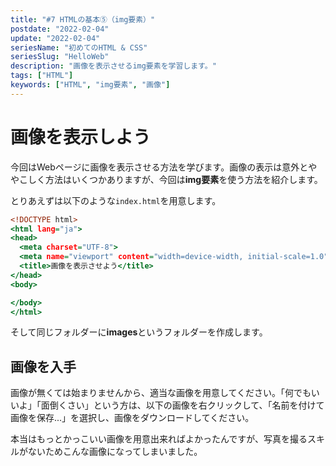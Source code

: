 ```yaml
---
title: "#7 HTMLの基本⑤（img要素）"
postdate: "2022-02-04"
update: "2022-02-04"
seriesName: "初めてのHTML & CSS"
seriesSlug: "HelloWeb"
description: "画像を表示させるimg要素を学習します。"
tags: ["HTML"]
keywords: ["HTML", "img要素", "画像"]
---
```


# 画像を表示しよう

今回はWebページに画像を表示させる方法を学びます。画像の表示は意外とややこしく方法はいくつかありますが、今回は**img要素**を使う方法を紹介します。

とりあえずは以下のような`index.html`を用意します。

```html:title=index.html
<!DOCTYPE html>
<html lang="ja">
<head>
  <meta charset="UTF-8">
  <meta name="viewport" content="width=device-width, initial-scale=1.0">
  <title>画像を表示させよう</title>
</head>
<body>

</body>
</html>
```

そして同じフォルダーに**images**というフォルダーを作成します。

## 画像を入手

画像が無くては始まりませんから、適当な画像を用意してください。「何でもいいよ」「面倒くさい」という方は、以下の画像を右クリックして、「名前を付けて画像を保存...」を選択し、画像をダウンロードしてください。

<aside>

本当はもっとかっこいい画像を用意出来ればよかったんですが、写真を撮るスキルがないためこんな画像になってしまいました。

</aside>





